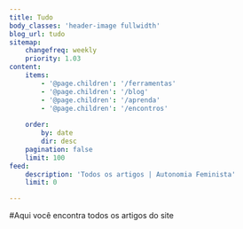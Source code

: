 ```yaml
---
title: Tudo
body_classes: 'header-image fullwidth'
blog_url: tudo
sitemap:
    changefreq: weekly
    priority: 1.03
content:
    items:
        - '@page.children': '/ferramentas'
        - '@page.children': '/blog'
        - '@page.children': '/aprenda'
        - '@page.children': '/encontros'
        
    order:
        by: date
        dir: desc
    pagination: false
    limit: 100
feed:
    description: 'Todos os artigos | Autonomia Feminista'
    limit: 0

---
```

#Aqui você encontra todos os artigos do site